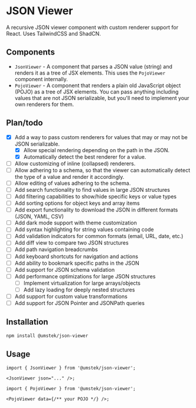 # JSON Viewer

A recursive JSON viewer component with custom renderer support for React. Uses TailwindCSS and ShadCN.

## Components

- `JsonViewer` - A component that parses a JSON value (string) and renders it as a tree of JSX elements. This uses the `PojoViewer` component internally.
- `PojoViewer` - A component that renders a plain old JavaScript object (POJO) as a tree of JSX elements. You can pass anything including values that are not JSON serializable, but you'll need to implement your own renderers for them.

## Plan/todo

- [x] Add a way to pass custom renderers for values that may or may not be JSON serializable.
  - [x] Allow special rendering depending on the path in the JSON.
  - [x] Automatically detect the best renderer for a value.
- [ ] Allow customizing of inline (collapsed) renderers.
- [ ] Allow adhering to a schema, so that the viewer can automatically detect the type of a value and render it accordingly.
- [ ] Allow editing of values adhering to the schema.
- [ ] Add search functionality to find values in large JSON structures
- [ ] Add filtering capabilities to show/hide specific keys or value types
- [ ] Add sorting options for object keys and array items
- [ ] Add export functionality to download the JSON in different formats (JSON, YAML, CSV)
- [ ] Add dark mode support with theme customization
- [ ] Add syntax highlighting for string values containing code
- [ ] Add validation indicators for common formats (email, URL, date, etc.)
- [ ] Add diff view to compare two JSON structures
- [ ] Add path navigation breadcrumbs
- [ ] Add keyboard shortcuts for navigation and actions
- [ ] Add ability to bookmark specific paths in the JSON
- [ ] Add support for JSON schema validation
- [ ] Add performance optimizations for large JSON structures
  - [ ] Implement virtualization for large arrays/objects
  - [ ] Add lazy loading for deeply nested structures
- [ ] Add support for custom value transformations
- [ ] Add support for JSON Pointer and JSONPath queries

## Installation

```bash
npm install @umstek/json-viewer
```

## Usage

```tsx
import { JsonViewer } from '@umstek/json-viewer';

<JsonViewer json="..." />;
```

```tsx
import { PojoViewer } from '@umstek/json-viewer';

<PojoViewer data={/** your POJO */} />;
```
